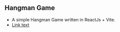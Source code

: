 ## Hangman Game

* A simple Hangman Game written in ReactJs + Vite.
* [Link text](https://gouritd.github.io/react-HangmanGame/)
